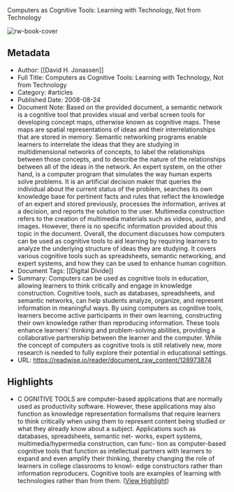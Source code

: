 Computers as Cognitive Tools: Learning with Technology, Not from Technology

![rw-book-cover](https://readwise-assets.s3.amazonaws.com/static/images/article0.00998d930354.png)

## Metadata
- Author: [[David H. Jonassen]]
- Full Title: Computers as Cognitive Tools: Learning with Technology, Not from Technology
- Category: #articles
- Published Date: 2008-08-24
- Document Note: Based on the provided document, a semantic network is a cognitive tool that provides visual and verbal screen tools for developing concept maps, otherwise known as cognitive maps. These maps are spatial representations of ideas and their interrelationships that are stored in memory. Semantic networking programs enable learners to interrelate the ideas that they are studying in multidimensional networks of concepts, to label the relationships between those concepts, and to describe the nature of the relationships between all of the ideas in the network.
   An expert system, on the other hand, is a computer program that simulates the way human experts solve problems. It is an artificial decision maker that queries the individual about the current status of the problem, searches its own knowledge base for pertinent facts and rules that reflect the knowledge of an expert and stored previously, processes the information, arrives at a decision, and reports the solution to the user.
   Multimedia construction refers to the creation of multimedia materials such as videos, audio, and images. However, there is no specific information provided about this topic in the document. 
   Overall, the document discusses how computers can be used as cognitive tools to aid learning by requiring learners to analyze the underlying structure of ideas they are studying. It covers various cognitive tools such as spreadsheets, semantic networking, and expert systems, and how they can be used to enhance human cognition.
- Document Tags: [[Digital Divide]] 
- Summary: Computers can be used as cognitive tools in education, allowing learners to think critically and engage in knowledge construction. Cognitive tools, such as databases, spreadsheets, and semantic networks, can help students analyze, organize, and represent information in meaningful ways. By using computers as cognitive tools, learners become active participants in their own learning, constructing their own knowledge rather than reproducing information. These tools enhance learners' thinking and problem-solving abilities, providing a collaborative partnership between the learner and the computer. While the concept of computers as cognitive tools is still relatively new, more research is needed to fully explore their potential in educational settings.
- URL: https://readwise.io/reader/document_raw_content/128973874

## Highlights
- C OGNITIVE TOOLS are computer-based applications that are normally used as productivity software. However, these applications may also function as knowledge representation formalisms that require learners to think critically when using them to represent content being studied or what they already know about a subject. Applications such as databases, spreadsheets, semantic net- works, expert systems, multimedia/hypermedia construction, can func- tion as computer-based cognitive tools that function as intellectual partners with learners to expand and even amplify their thinking, thereby changing the role of learners in college classrooms to knowl- edge constructors rather than information reproducers. Cognitive tools are examples of learning with technologies rather than from them. ([View Highlight](https://read.readwise.io/read/01hkrj3vtv8tmm52ftgnnwkttp))
